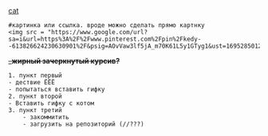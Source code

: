 [cat](https://www.google.com/url?sa=i&url=https%3A%2F%2Fwww.pinterest.com%2Fpin%2Fkedy--613826624230630901%2F&psig=AOvVaw3lf5jA_m70K61L5y1GTyg1&ust=1695285012544000&source=images&cd=vfe&opi=89978449&ved=0CBAQjRxqFwoTCIDp7YbjuIEDFQAAAAAdAAAAABAE)

	#картинка или ссылка. вроде можно сделать прямо картнку
	<img src = "https://www.google.com/url?sa=i&url=https%3A%2F%2Fwww.pinterest.com%2Fpin%2Fkedy--613826624230630901%2F&psig=AOvVaw3lf5jA_m70K61L5y1GTyg1&ust=1695285012544000&source=images&cd=vfe&opi=89978449&ved=0CBAQjRxqFwoTCIDp7YbjuIEDFQAAAAAdAAAAABAE">

~~___жирный зачеркнутый курсив?__~~

	1. пункт первый
	- дествие ЁЁЁ
	- попытаться вставить гифку
	2. пункт второй
	- Вставить гифку с котом
	3. пункт третий
		- закоммитить
		- загрузить на репозиторий (//???)
